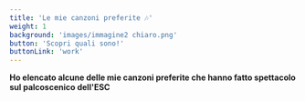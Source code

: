 ```yaml
---
title: 'Le mie canzoni preferite 🎶'
weight: 1
background: 'images/immagine2 chiaro.png'
button: 'Scopri quali sono!'
buttonLink: 'work'
---
```


**Ho elencato alcune delle mie canzoni preferite che hanno fatto spettacolo sul palcoscenico dell'ESC**
